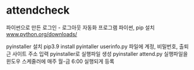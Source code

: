 # attendcheck
파이썬으로 만든 로그인 - 로그아웃 자동화 프로그램
파이썬, pip 설치
www.python.org/downloads/

pyinstaller 설치
pip3.9 install pyintaller
userinfo.py 파일에 계정, 비밀번호, 출퇴근 사이트 주소 입력
pyinstaller로 실행파일 생성
pyinstaller attend.py
실행파일을 윈도우 스케줄러에 매주 월-금 6:00 실행되게 등록
